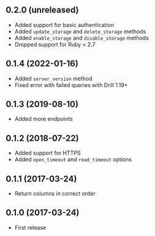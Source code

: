 ## 0.2.0 (unreleased)

- Added support for basic authentication
- Added `update_storage` and `delete_storage` methods
- Added `enable_storage` and `disable_storage` methods
- Dropped support for Ruby < 2.7

## 0.1.4 (2022-01-16)

- Added `server_version` method
- Fixed error with failed queries with Drill 1.19+

## 0.1.3 (2019-08-10)

- Added more endpoints

## 0.1.2 (2018-07-22)

- Added support for HTTPS
- Added `open_timeout` and `read_timeout` options

## 0.1.1 (2017-03-24)

- Return columns in correct order

## 0.1.0 (2017-03-24)

- First release
